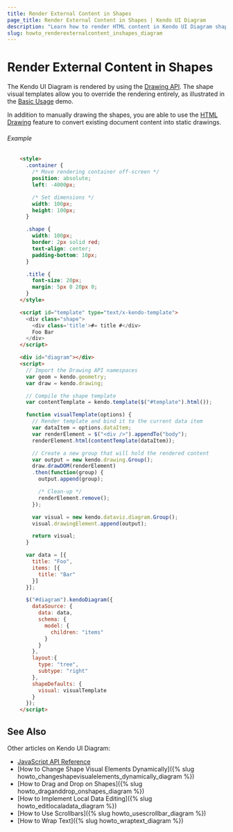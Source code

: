 ```yaml
---
title: Render External Content in Shapes
page_title: Render External Content in Shapes | Kendo UI Diagram
description: "Learn how to render HTML content in Kendo UI Diagram shapes."
slug: howto_renderexternalcontent_inshapes_diagram
---
```


# Render External Content in Shapes

The Kendo UI Diagram is rendered by using the [Drawing API](http://docs.telerik.com/kendo-ui/framework/drawing/overview). The shape visual templates allow you to override the rendering entirely, as illustrated in the [Basic Usage](http://demos.telerik.com/kendo-ui/diagram/index) demo.

In addition to manually drawing the shapes, you are able to use the [HTML Drawing](/framework/drawing/drawing-dom) feature to convert existing document content into static drawings.

###### Example

```html
    <style>
      .container {
        /* Move rendering container off-screen */
        position: absolute;
        left: -4000px;

        /* Set dimensions */
        width: 100px;
        height: 100px;
      }

      .shape {
        width: 100px;
        border: 2px solid red;
        text-align: center;
        padding-bottom: 10px;
      }

      .title {
        font-size: 20px;
        margin: 5px 0 20px 0;
      }
    </style>

    <script id="template" type="text/x-kendo-template">
      <div class="shape">
        <div class='title'>#= title #</div>
        Foo Bar
      </div>
    </script>

    <div id="diagram"></div>
    <script>
      // Import the Drawing API namespaces
      var geom = kendo.geometry;
      var draw = kendo.drawing;

      // Compile the shape template
      var contentTemplate = kendo.template($("#template").html());

      function visualTemplate(options) {
        // Render template and bind it to the current data item
        var dataItem = options.dataItem;
        var renderElement = $("<div />").appendTo("body");
        renderElement.html(contentTemplate(dataItem));

        // Create a new group that will hold the rendered content
        var output = new kendo.drawing.Group();
        draw.drawDOM(renderElement)
        .then(function(group) {
          output.append(group);

          /* Clean-up */
          renderElement.remove();
        });

        var visual = new kendo.dataviz.diagram.Group();
        visual.drawingElement.append(output);

        return visual;
      }

      var data = [{
        title: "Foo",
        items: [{
          title: "Bar"
        }]
      }];

      $("#diagram").kendoDiagram({
        dataSource: {
          data: data,
          schema: {
            model: {
              children: "items"
            }
          }
        },
        layout:{
          type: "tree",
          subtype: "right"
        },
        shapeDefaults: {
          visual: visualTemplate
        }
      });
    </script>
```

## See Also

Other articles on Kendo UI Diagram:

* [JavaScript API Reference](/api/javascript/dataviz/ui/diagram)
* [How to Change Shape Visual Elements Dynamically]({% slug howto_changeshapevisualelements_dynamically_diagram %})
* [How to Drag and Drop on Shapes]({% slug howto_draganddrop_onshapes_diagram %})
* [How to Implement Local Data Editing]({% slug howto_editlocaladata_diagram %})
* [How to Use Scrollbars]({% slug howto_usescrollbar_diagram %})
* [How to Wrap Text]({% slug howto_wraptext_diagram %})
